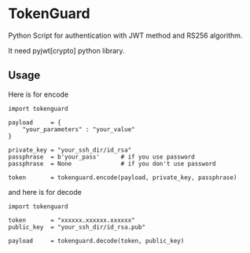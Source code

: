# TokenGuard

Python Script for authentication with JWT method and RS256 algorithm.

It need pyjwt[crypto] python library.

## Usage

Here is for encode

    import tokenguard

    payload     = {
        "your_parameters" : "your_value"
    }

    private_key = "your_ssh_dir/id_rsa"
    passphrase  = b'your_pass'      # if you use password
    passphrase  = None              # if you don't use password

    token       = tokenguard.encode(payload, private_key, passphrase)

and here is for decode

    import tokenguard

    token       = "xxxxxx.xxxxxx.xxxxxx"
    public_key  = "your_ssh_dir/id_rsa.pub"

    payload     = tokenguard.decode(token, public_key)
